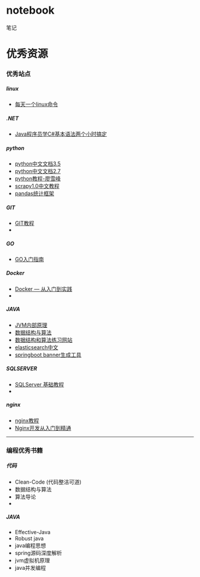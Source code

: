 ﻿# notebook笔记 优秀资源====### 优秀站点##### linux* [每天一个linux命令](http://www.cnblogs.com/peida/archive/2012/12/05/2803591.html)##### .NET* [Java程序员学C#基本语法两个小时搞定](http://www.cnblogs.com/laocainiao160622/p/5608767.html)##### python* [python中文文档3.5](http://python.usyiyi.cn/translate/python_352/index.html)  * [python中文文档2.7](http://python.usyiyi.cn/translate/python_278/index.html)* [python教程-廖雪峰](https://www.liaoxuefeng.com/wiki/0014316089557264a6b348958f449949df42a6d3a2e542c000)* [scrapy1.0中文教程](http://scrapy-chs.readthedocs.io/zh_CN/1.0/topics/item-pipeline.html)* [pandas统计框架](https://virtualenv.pypa.io/en/stable/userguide/)##### GIT* [GIT教程](https://git-scm.com/book/zh/v2)*##### GO* [GO入门指南](https://github.com/Unknwon/the-way-to-go_ZH_CN/blob/master/eBook/directory.md)##### Docker* [Docker — 从入门到实践](https://www.gitbook.com/book/yeasy/docker_practice/details)* ##### JAVA* [JVM内部原理](http://www.cnblogs.com/richaaaard/category/560849.html)* [数据结构与算法](http://www.cnblogs.com/maybe2030/category/709561.html)* [数据结构和算法练习网站](https://leetcode.com/problemset/all/)* [elasticsearch中文](https://github.com/elasticsearch-cn/elasticsearch-definitive-guide)* [springboot banner生成工具](https://spring-boot-banner-gen.cfapps.io/banner)##### SQLSERVER* [SQLServer 基础教程](http://www.cnblogs.com/toutou/p/4733670.html)* ##### nginx* [nginx教程](https://openresty.org/download/agentzh-nginx-tutorials-zhcn.html#02-NginxDirectiveExecOrder11)* [Nginx开发从入门到精通](http://tengine.taobao.org/book/)---### 编程优秀书籍##### 代码* Clean-Code (代码整洁可道)* 数据结构与算法* 算法导论* ##### JAVA* Effective-Java* Robust java * java编程思想* spring源码深度解析* jvm虚拟机原理* java并发编程